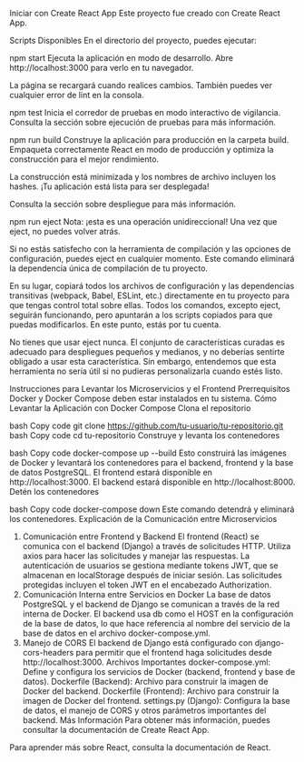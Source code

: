 
Iniciar con Create React App
Este proyecto fue creado con Create React App.

Scripts Disponibles
En el directorio del proyecto, puedes ejecutar:

npm start
Ejecuta la aplicación en modo de desarrollo.
Abre http://localhost:3000 para verlo en tu navegador.

La página se recargará cuando realices cambios.
También puedes ver cualquier error de lint en la consola.

npm test
Inicia el corredor de pruebas en modo interactivo de vigilancia.
Consulta la sección sobre ejecución de pruebas para más información.

npm run build
Construye la aplicación para producción en la carpeta build.
Empaqueta correctamente React en modo de producción y optimiza la construcción para el mejor rendimiento.

La construcción está minimizada y los nombres de archivo incluyen los hashes.
¡Tu aplicación está lista para ser desplegada!

Consulta la sección sobre despliegue para más información.

npm run eject
Nota: ¡esta es una operación unidireccional! Una vez que eject, no puedes volver atrás.

Si no estás satisfecho con la herramienta de compilación y las opciones de configuración, puedes eject en cualquier momento. Este comando eliminará la dependencia única de compilación de tu proyecto.

En su lugar, copiará todos los archivos de configuración y las dependencias transitivas (webpack, Babel, ESLint, etc.) directamente en tu proyecto para que tengas control total sobre ellas. Todos los comandos, excepto eject, seguirán funcionando, pero apuntarán a los scripts copiados para que puedas modificarlos. En este punto, estás por tu cuenta.

No tienes que usar eject nunca. El conjunto de características curadas es adecuado para despliegues pequeños y medianos, y no deberías sentirte obligado a usar esta característica. Sin embargo, entendemos que esta herramienta no sería útil si no pudieras personalizarla cuando estés listo.

Instrucciones para Levantar los Microservicios y el Frontend
Prerrequisitos
Docker y Docker Compose deben estar instalados en tu sistema.
Cómo Levantar la Aplicación con Docker Compose
Clona el repositorio

bash
Copy code
git clone https://github.com/tu-usuario/tu-repositorio.git
bash
Copy code
cd tu-repositorio
Construye y levanta los contenedores

bash
Copy code
docker-compose up --build
Esto construirá las imágenes de Docker y levantará los contenedores para el backend, frontend y la base de datos PostgreSQL.
El frontend estará disponible en http://localhost:3000.
El backend estará disponible en http://localhost:8000.
Detén los contenedores

bash
Copy code
docker-compose down
Este comando detendrá y eliminará los contenedores.
Explicación de la Comunicación entre Microservicios
1. Comunicación entre Frontend y Backend
El frontend (React) se comunica con el backend (Django) a través de solicitudes HTTP. Utiliza axios para hacer las solicitudes y manejar las respuestas.
La autenticación de usuarios se gestiona mediante tokens JWT, que se almacenan en localStorage después de iniciar sesión. Las solicitudes protegidas incluyen el token JWT en el encabezado Authorization.
2. Comunicación Interna entre Servicios en Docker
La base de datos PostgreSQL y el backend de Django se comunican a través de la red interna de Docker. El backend usa db como el HOST en la configuración de la base de datos, lo que hace referencia al nombre del servicio de la base de datos en el archivo docker-compose.yml.
3. Manejo de CORS
El backend de Django está configurado con django-cors-headers para permitir que el frontend haga solicitudes desde http://localhost:3000.
Archivos Importantes
docker-compose.yml: Define y configura los servicios de Docker (backend, frontend y base de datos).
Dockerfile (Backend): Archivo para construir la imagen de Docker del backend.
Dockerfile (Frontend): Archivo para construir la imagen de Docker del frontend.
settings.py (Django): Configura la base de datos, el manejo de CORS y otros parámetros importantes del backend.
Más Información
Para obtener más información, puedes consultar la documentación de Create React App.

Para aprender más sobre React, consulta la documentación de React.